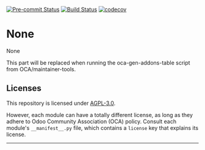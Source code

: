 
<!-- /!\ Non OCA Context : Set here the badge of your runbot / runboat instance. -->
[![Pre-commit Status](https://github.com/qrtl/fal-oca/actions/workflows/pre-commit.yml/badge.svg?branch=16.0)](https://github.com/qrtl/fal-oca/actions/workflows/pre-commit.yml?query=branch%3A16.0)
[![Build Status](https://github.com/qrtl/fal-oca/actions/workflows/test.yml/badge.svg?branch=16.0)](https://github.com/qrtl/fal-oca/actions/workflows/test.yml?query=branch%3A16.0)
[![codecov](https://codecov.io/gh/qrtl/fal-oca/branch/16.0/graph/badge.svg)](https://codecov.io/gh/qrtl/fal-oca)
<!-- /!\ Non OCA Context : Set here the badge of your translation instance. -->

<!-- /!\ do not modify above this line -->

# None

None

<!-- /!\ do not modify below this line -->

<!-- prettier-ignore-start -->

[//]: # (addons)

This part will be replaced when running the oca-gen-addons-table script from OCA/maintainer-tools.

[//]: # (end addons)

<!-- prettier-ignore-end -->

## Licenses

This repository is licensed under [AGPL-3.0](LICENSE).

However, each module can have a totally different license, as long as they adhere to Odoo Community Association (OCA)
policy. Consult each module's `__manifest__.py` file, which contains a `license` key
that explains its license.

----
<!-- /!\ Non OCA Context : Set here the full description of your organization. -->
